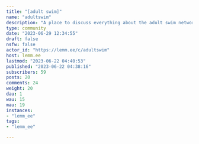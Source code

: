 ```yaml
---
title: "[adult swim]" 
name: "adultswim"
description: "A place to discuss everything about the adult swim network and it's shows."
type: community
date: "2023-06-29 12:34:55"
draft: false
nsfw: false
actor_id: "https://lemm.ee/c/adultswim"
host: lemm.ee
lastmod: "2023-06-22 04:40:53"
published: "2023-06-22 04:38:16"
subscribers: 59
posts: 20
comments: 24
weight: 20
dau: 1
wau: 15
mau: 19
instances:
- "lemm_ee"
tags: 
- "lemm_ee"

---
```

